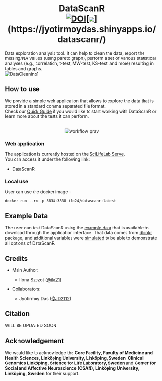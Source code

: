 # <div align="center">DataScanR<br>[![DOI](https://zenodo.org/badge/490592846.svg)](https://doi.org/10.5281/zenodo.11105016)[![](https://img.shields.io/badge/Shiny-shinyapps.io-447099"?style=flat&labelColor=white&logo=Posit&logoColor=447099")](https://jyotirmoydas.shinyapps.io/datascanr/)
</div>

Data exploration analysis tool. It can help to clean the data, report the missing/NA values (using pareto graph), perform a set of various statistical analyses (e.g., correlation, t-test, MW-test, KS-test, and more) resulting in tables and graphs.
<br>![DataCleaning1](https://github.com/user-attachments/assets/4c22043f-859a-4415-9f3f-d44d7f32edaa)
<br>

## How to use
We provide a simple web application that allows to explore the data that is stored in a standard comma separated file format.<br> Check our [Quick Guide](https://github.com/ilo21/DataScanR/blob/main/DataScanR/www/DataScanR_Quick_Guide.pdf) if you would like to start working with DataScanR or learn more about the tests it can perform.
<br><br> <p align="center">
![workflow_gray](https://github.com/user-attachments/assets/d9410ca8-54fb-4a5c-bb3c-f74f0933bb4a)
</p>

### Web application
The application is currently hosted on the [SciLifeLab Serve](https://serve.scilifelab.se/).
<br>You can access it under the following link:<br>
- [DataScanR](https://datascanr.serve.scilifelab.se/app/datascanr)

### Local use
User can use the docker image -

```
docker run --rm -p 3838:3838 ilo24/datascanr:latest
```

## Example Data
The user can test DataScanR using the [example data](https://github.com/ilo21/DataScanR/blob/main/example_data/heartfailure.csv) that is available to download through the application interface. That data comes from [dlookr](https://github.com/choonghyunryu/dlookr/tree/master) package, and additional variables were [simulated](https://github.com/ilo21/DataScanR/blob/main/example_data/convert_2csv.R) to be able to demonstrate all options of DataScanR.


## Credits
- Main Author: 
    - Ilona Szczot ([@ilo21](https://github.com/ilo21))    

- Collaborators:
    - Jyotirmoy Das ([@JD2112](https://github.com/JD2112))

## Citation

WILL BE UPDATED SOON

## Acknowledgement

We would like to acknowledge the **Core Facility, Faculty of Medicine and Health Sciences, Linköping University, Linköping, Sweden**, **Clinical Genomics Linköping, Science for Life Laboratory, Sweden** and **Center for Social and Affective Neuroscience (CSAN), Linköping University, Linköping, Sweden** for their support.
